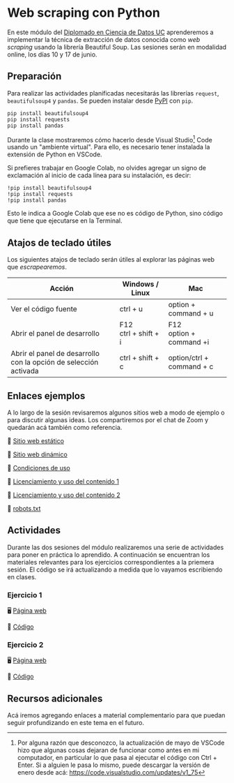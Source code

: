 # Web scraping con Python

En este módulo del [Diplomado en Ciencia de Datos UC](https://datascience.uc.cl/) aprenderemos a implementar la técnica de extracción de datos conocida como _web scraping_ usando la librería Beautiful Soup. Las sesiones serán en modalidad online, los días 10 y 17 de junio. 

## Preparación

Para realizar las actividades planificadas necesitarás las librerías `request`, `beautifulsoup4` y `pandas`. Se pueden instalar desde [PyPI](https://pypi.org/) con `pip`. 

```
pip install beautifulsoup4
pip install requests
pip install pandas
```

Durante la clase mostraremos cómo hacerlo desde Visual Studio[^1] Code usando un "ambiente virtual". Para ello, es necesario tener instalada la extensión de Python en VSCode. 

Si prefieres trabajar en Google Colab, no olvides agregar un signo de exclamación al inicio de cada línea para su instalación, es decir:

```
!pip install beautifulsoup4
!pip install requests
!pip install pandas
```
Esto le indica a Google Colab que ese no es código de Python, sino código que tiene que ejecutarse en la Terminal.

## Atajos de teclado útiles

Los siguientes atajos de teclado serán útiles al explorar las páginas web que _escrapearemos_.

| Acción | Windows / Linux | Mac |
|---|---|---|
| Ver el código fuente | ctrl +  u | option + command + u|
| Abrir el panel de desarrollo | F12<br/>ctrl + shift + i | F12<br/>option + command +i |
| Abrir el panel de desarrollo con la opción de selección activada | ctrl + shift + c | option/ctrl + command + c |



## Enlaces ejemplos

A lo largo de la sesión revisaremos algunos sitios web a modo de ejemplo o para discutir algunas ideas. Los compartiremos por el chat de Zoom y quedarán acá también como referencia.

:link: [Sitio web estático](https://datascience.uc.cl/que-es-ciencia-de-datos)

:link: [Sitio web dinámico](https://www.camara.cl/transparencia/asesoriasexternasgral.aspx)

:link: [Condiciones de uso](https://www.amazon.com/-/es/gp/help/customer/display.html?nodeId=508088&ref_=footer_cou) 

:link: [Licenciamiento y uso del contenido 1](http://programminghistorian.org/es/)

:link: [Licenciamiento y uso del contenido 2](https://prensa.presidencia.cl/)

:link: [robots.txt](memoriachilena.gob.cl/)


## Actividades

Durante las dos sesiones del módulo realizaremos una serie de actividades para poner en práctica lo aprendido. A continuación se encuentran los materiales relevantes para los ejercicios correspondientes a la priemera sesión. El código se irá actualizando a medida que lo vayamos escribiendo en clases.

### Ejercicio 1

:desktop_computer: [Página web](https://rivaquiroga.github.io/taller-web-scraping-python-2023/ejercicio-1.html)

:page_facing_up: [Código](https://www.dropbox.com/s/uhxmzj8uuamq9xz/ejercicio-1.py?dl=0)

### Ejercicio 2

:desktop_computer: [Página web](http://programminghistorian.org/es/lecciones/)

:page_facing_up: [Código](https://www.dropbox.com/s/xuy2l9cs6j9rnq6/ejercicio-2.py?dl=0)

## Recursos adicionales

Acá iremos agregando enlaces a material complementario para que puedan seguir profundizando en este tema en el futuro.

[^1]: Por alguna razón que desconozco, la actualización de mayo de VSCode hizo que algunas cosas dejaran de funcionar como antes en mi computador, en particular lo que pasa al ejecutar el código con Ctrl + Enter. Si a alguien le pasa lo mismo, puede descargar la versión de enero desde acá: https://code.visualstudio.com/updates/v1_75

